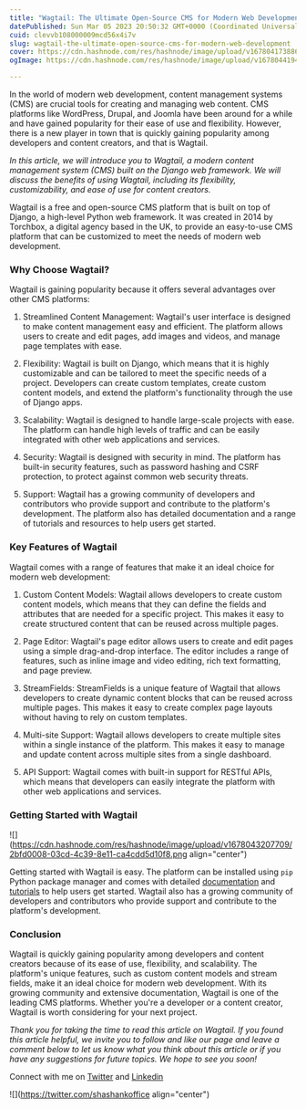 ```yaml
---
title: "Wagtail: The Ultimate Open-Source CMS for Modern Web Development"
datePublished: Sun Mar 05 2023 20:50:32 GMT+0000 (Coordinated Universal Time)
cuid: clevvb108000009mcd56x4i7v
slug: wagtail-the-ultimate-open-source-cms-for-modern-web-development
cover: https://cdn.hashnode.com/res/hashnode/image/upload/v1678041738865/910ef59a-2885-433e-a85d-8d269f9941a9.png
ogImage: https://cdn.hashnode.com/res/hashnode/image/upload/v1678044194174/9c2361b4-61d2-4967-aa83-4968bbe23c03.png

---
```


In the world of modern web development, content management systems (CMS) are crucial tools for creating and managing web content. CMS platforms like WordPress, Drupal, and Joomla have been around for a while and have gained popularity for their ease of use and flexibility. However, there is a new player in town that is quickly gaining popularity among developers and content creators, and that is Wagtail.

*In this article, we will introduce you to Wagtail, a modern content management system (CMS) built on the Django web framework. We will discuss the benefits of using Wagtail, including its flexibility, customizability, and ease of use for content creators.*

Wagtail is a free and open-source CMS platform that is built on top of Django, a high-level Python web framework. It was created in 2014 by Torchbox, a digital agency based in the UK, to provide an easy-to-use CMS platform that can be customized to meet the needs of modern web development.

### Why Choose Wagtail?

Wagtail is gaining popularity because it offers several advantages over other CMS platforms:

1. Streamlined Content Management: Wagtail's user interface is designed to make content management easy and efficient. The platform allows users to create and edit pages, add images and videos, and manage page templates with ease.
    
2. Flexibility: Wagtail is built on Django, which means that it is highly customizable and can be tailored to meet the specific needs of a project. Developers can create custom templates, create custom content models, and extend the platform's functionality through the use of Django apps.
    
3. Scalability: Wagtail is designed to handle large-scale projects with ease. The platform can handle high levels of traffic and can be easily integrated with other web applications and services.
    
4. Security: Wagtail is designed with security in mind. The platform has built-in security features, such as password hashing and CSRF protection, to protect against common web security threats.
    
5. Support: Wagtail has a growing community of developers and contributors who provide support and contribute to the platform's development. The platform also has detailed documentation and a range of tutorials and resources to help users get started.
    

### Key Features of Wagtail

Wagtail comes with a range of features that make it an ideal choice for modern web development:

1. Custom Content Models: Wagtail allows developers to create custom content models, which means that they can define the fields and attributes that are needed for a specific project. This makes it easy to create structured content that can be reused across multiple pages.
    
2. Page Editor: Wagtail's page editor allows users to create and edit pages using a simple drag-and-drop interface. The editor includes a range of features, such as inline image and video editing, rich text formatting, and page preview.
    
3. StreamFields: StreamFields is a unique feature of Wagtail that allows developers to create dynamic content blocks that can be reused across multiple pages. This makes it easy to create complex page layouts without having to rely on custom templates.
    
4. Multi-site Support: Wagtail allows developers to create multiple sites within a single instance of the platform. This makes it easy to manage and update content across multiple sites from a single dashboard.
    
5. API Support: Wagtail comes with built-in support for RESTful APIs, which means that developers can easily integrate the platform with other web applications and services.
    

### Getting Started with Wagtail

![](https://cdn.hashnode.com/res/hashnode/image/upload/v1678043207709/2bfd0008-03cd-4c39-8e11-ca4cdd5d10f8.png align="center")

Getting started with Wagtail is easy. The platform can be installed using `pip` Python package manager and comes with detailed [documentation](https://docs.wagtail.org/en/stable/) and [tutorials](https://docs.wagtail.org/en/stable/getting_started/tutorial.html) to help users get started. Wagtail also has a growing community of developers and contributors who provide support and contribute to the platform's development.

### Conclusion

Wagtail is quickly gaining popularity among developers and content creators because of its ease of use, flexibility, and scalability. The platform's unique features, such as custom content models and stream fields, make it an ideal choice for modern web development. With its growing community and extensive documentation, Wagtail is one of the leading CMS platforms. Whether you're a developer or a content creator, Wagtail is worth considering for your next project.

*Thank you for taking the time to read this article on Wagtail. If you found this article helpful, we invite you to follow and like our page and leave a comment below to let us know what you think about this article or if you have any suggestions for future topics. We hope to see you soon!*

Connect with me on [Twitter](https://twitter.com/shashankoffice) and [Linkedin](https://www.linkedin.com/in/shashankoffice/)

![](https://twitter.com/shashankoffice align="center")